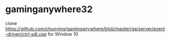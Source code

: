 # gaminganywhere32
clone https://github.com/chunying/gaminganywhere/blob/master/ga/server/event-driven/ctrl-sdl.cpp for Window 10
